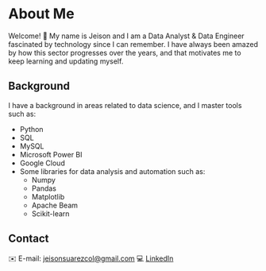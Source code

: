 # About Me

Welcome! 🙌 My name is Jeison and I am a Data Analyst & Data Engineer fascinated by technology since I can remember. I have always been amazed by how this sector progresses over the years, and that motivates me to keep learning and updating myself.

## Background

I have a background in areas related to data science, and I master tools such as:

- Python
- SQL
- MySQL
- Microsoft Power BI
- Google Cloud
- Some libraries for data analysis and automation such as:
  - Numpy
  - Pandas
  - Matplotlib
  - Apache Beam
  - Scikit-learn


## Contact

✉️ E-mail: jeisonsuarezcol@gmail.com 
💻 [LinkedIn](https://www.linkedin.com/in/jeison-su%C3%A1rez-bbb753266?lipi=urn%3Ali%3Apage%3Ad_flagship3_profile_view_base_contact_details%3B9NHzAq8HS5CvDyMYco%2BbBw%3D%3D)
